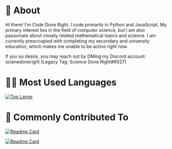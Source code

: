 # 👋 About

Hi there! I'm Code Done Right.
I code primarily in Python and JavaScript. My primary interest lies in the field of computer science, but I am also passionate about closely related mathematical topics and science.
I am currently preoccupied with completing my secondary and university education, which makes me unable to be active right now.

If you so desire, you may reach out by DMing my Discord account: scienedoneright (Legacy Tag: Science Done Right#6027)

# 👨‍💻 Most Used Languages

[![Top Langs](https://github-readme-stats.vercel.app/api/top-langs/?username=Code-Done-Right&layout=compact&bg_color=191919&text_color=dbdbdb&hide_border=true)](https://github.com/Code-Donbe-Right/Economica)

# 🌟 Commonly Contributed To

[![Readme Card](https://github-readme-stats.vercel.app/api/pin/?username=Code-Done-Right&repo=devcord.py&text_color=dbdbdb&bg_color=191919&hide_border=true)](https://github.com/Code-Done-Right/devcord.py)

[![Readme Card](https://github-readme-stats.vercel.app/api/pin/?username=Code-Done-Right&repo=Economica&text_color=dbdbdb&bg_color=191919&hide_border=true)](https://github.com/Code-Done-Right/Economica)
